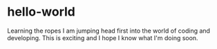 # hello-world
Learning the ropes
I am jumping head first into the world of coding and developing. This is exciting and I hope I know what I'm doing soon.
